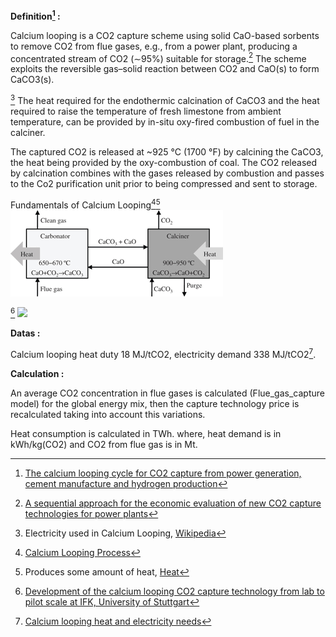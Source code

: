 **Definition[^1] :**

Calcium looping is a CO2 capture scheme using solid CaO-based sorbents to remove CO2 from flue gases, e.g., from a power plant, producing a concentrated stream of CO2 (∼95%) suitable for storage.[^3] The scheme exploits the reversible gas–solid reaction between CO2 and CaO(s) to form CaCO3(s).

[^5]
The heat required for the endothermic calcination of CaCO3 and the heat required to raise the temperature of fresh limestone from ambient temperature, can be provided by in-situ oxy-fired combustion of fuel in the calciner.

The captured CO2 is released at ~925 °C (1700 °F) by calcining the CaCO3, the heat being provided by the oxy-combustion of coal. The CO2 released by calcination combines with the gases released by combustion and passes to the Co2 purification unit prior to being compressed and sent to storage.

Fundamentals of Calcium Looping[^4][^6]
![img.png](img.png)

[^2]
![](cal.PNG)

**Datas :**

Calcium looping heat duty 18 MJ/tCO2, electricity demand 338 MJ/tCO2[^7].

**Calculation :**

An average CO2 concentration in flue gases is calculated (Flue_gas_capture model) for the global energy mix, then the capture technology price is recalculated taking into account this variations.

Heat consumption is calculated in TWh. where, heat demand is in kWh/kg(CO2) and CO2 from flue gas is in Mt.


[^1]: [The calcium looping cycle for CO2 capture from power generation, cement manufacture and hydrogen production](https://www.sciencedirect.com/science/article/pii/S0263876210003047)

[^2]: [Development of the calcium looping CO2 capture technology from lab to pilot scale at IFK, University of Stuttgart](https://www.sciencedirect.com/science/article/pii/S0016236114000738)

[^3]: [A sequential approach for the economic evaluation of new CO2 capture technologies for power plants](https://www.sciencedirect.com/science/article/pii/S1750583618307461?via%3Dihub)

[^4]: [Calcium Looping Process](https://www.frontiersin.org/articles/10.3389/frsus.2021.740105/full)

[^5]: Electricity used in Calcium Looping, [Wikipedia](https://en.wikipedia.org/wiki/Calcium_looping)

[^6]: Produces some amount of heat, [Heat](https://link.springer.com/article/10.1007/s43979-022-00034-4)

[^7]: [Calcium looping heat and electricity needs](https://sci-hub.et-fine.com/10.1016/j.ijggc.2019.03.006 )

